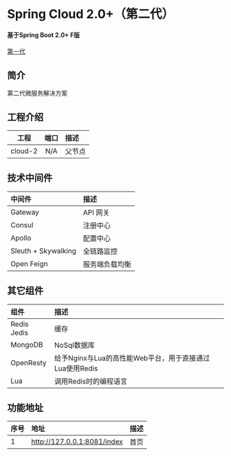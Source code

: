 # Spring Cloud 2.0+（第二代） #
#### 基于Spring Boot 2.0+ F版  ####
[第一代](https://github.com/FrankCy/cloud)
## 简介 ##
第二代微服务解决方案

## 工程介绍 ##
工程|端口|描述
---|:--:|:---
cloud-2|N/A|父节点

## 技术中间件 ##
中间件|描述
:---|:---
Gateway|API 网关
Consul|注册中心
Apollo|配置中心
Sleuth + Skywalking|全链路监控
Open Feign| 服务端负载均衡

## 其它组件 ##
组件|描述
:---|:---
Redis Jedis|缓存
MongoDB|NoSql数据库
OpenResty|给予Nginx与Lua的高性能Web平台，用于直接通过Lua使用Redis
Lua|调用Redis时的编程语言

## 功能地址 ##
序号|地址|描述
:---|:---|:---
1|http://127.0.0.1:8081/index|首页|